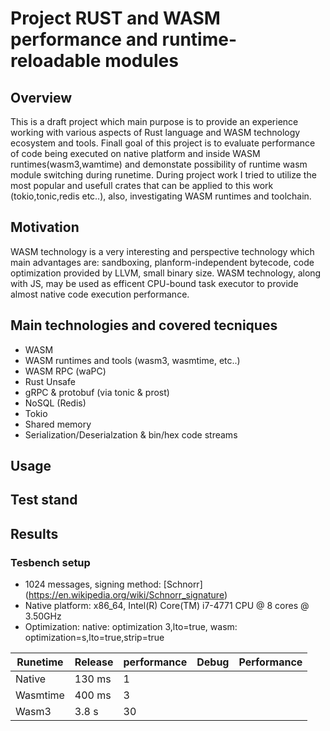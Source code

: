 # Project RUST and WASM performance and runtime-reloadable modules

## Overview

This is a draft project which main purpose is to provide an experience 
working with various aspects of Rust language and WASM technology ecosystem and tools.
Finall goal of this project is to evaluate performance of code being executed on native 
platform and inside WASM runtimes(wasm3,wamtime) and demonstate possibility of runtime wasm module switching during runetime.
During project work I tried to utilize the most popular and usefull crates that can be applied to 
this work (tokio,tonic,redis etc..), also, investigating WASM runtimes and toolchain.

## Motivation

WASM technology is a very interesting and perspective technology 
which main advantages are: sandboxing, planform-independent bytecode, code optimization provided by LLVM, small binary size.
WASM technology, along with JS, may be used as efficent CPU-bound task executor to provide almost native code execution performance.

## Main technologies and covered tecniques
* WASM
* WASM runtimes and tools (wasm3, wasmtime, etc..)
* WASM RPC (waPC)
* Rust Unsafe
* gRPC & protobuf (via tonic & prost)
* NoSQL (Redis)
* Tokio
* Shared memory
* Serialization/Deserialzation & bin/hex code streams

## Usage

## Test stand


## Results

### Tesbench setup
 * 1024 messages, signing method: [Schnorr] (https://en.wikipedia.org/wiki/Schnorr_signature)
 * Native platform: x86_64, Intel(R) Core(TM) i7-4771 CPU @ 8 cores @ 3.50GHz 
 * Optimization: native: optimization 3,lto=true, wasm: optimization=s,lto=true,strip=true


|   Runetime	|   Release	|   performance	|   Debug	|   Performance	|
|---		|---		|---		|---		|---		|
|   Native	|   130 ms	|   	1	|   	|   	|
|   Wasmtime	|   400 ms	|   	3	|   	|   	|
|   Wasm3	|   3.8 s	|   	30	|   	|   	|
